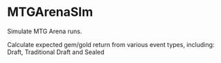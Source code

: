 # MTGArenaSIm

Simulate MTG Arena runs.

Calculate expected gem/gold return from various event types, including: Draft, Traditional Draft and Sealed
